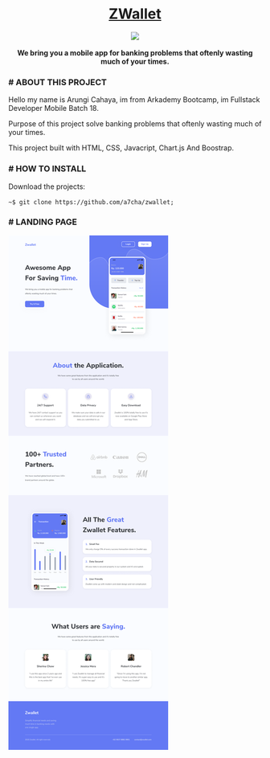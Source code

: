 <h1 align="center">
	<a href="https://e-money-zwallet.netlify.app/">
		ZWallet
	</a>
</h1>

<p align="center">
<img src="https://wakatime.com/badge/github/a7cha/zwallet.svg">
</p>

<p align="center">
 <strong>We bring you a mobile app for banking problems that oftenly wasting much of your times.</strong>
</p>


### # ABOUT THIS PROJECT
Hello my name is Arungi Cahaya, im from Arkademy Bootcamp, im Fullstack Developer Mobile Batch 18.

Purpose of this project solve banking problems that oftenly wasting much of your times.

This project built with HTML, CSS, Javacript, Chart.js And Boostrap.



### # HOW TO INSTALL
Download the projects: 
```
~$ git clone https://github.com/a7cha/zwallet;
```

### # LANDING PAGE
![alt text](https://github.com/a7cha/zwallet/blob/master/Landing-page.png "Logo Title Text 1")
 
